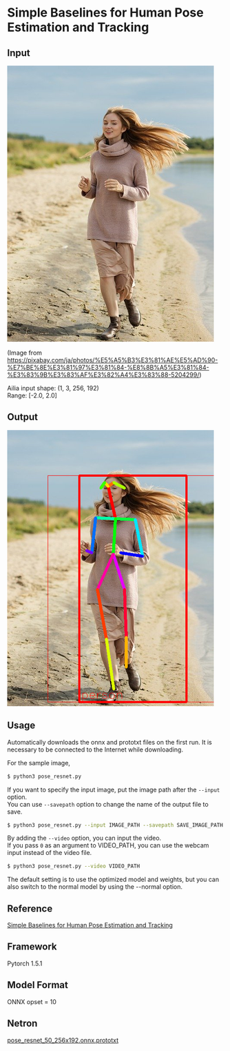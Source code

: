 # Simple Baselines for Human Pose Estimation and Tracking

## Input

![Input](input.jpg)

(Image from https://pixabay.com/ja/photos/%E5%A5%B3%E3%81%AE%E5%AD%90-%E7%BE%8E%E3%81%97%E3%81%84-%E8%8B%A5%E3%81%84-%E3%83%9B%E3%83%AF%E3%82%A4%E3%83%88-5204299/)

Ailia input shape: (1, 3, 256, 192)  
Range: [-2.0, 2.0]

## Output

![Output](output.png)

## Usage

Automatically downloads the onnx and prototxt files on the first run.
It is necessary to be connected to the Internet while downloading.

For the sample image,
``` bash
$ python3 pose_resnet.py
```

If you want to specify the input image, put the image path after the `--input` option.  
You can use `--savepath` option to change the name of the output file to save.
```bash
$ python3 pose_resnet.py --input IMAGE_PATH --savepath SAVE_IMAGE_PATH
```

By adding the `--video` option, you can input the video.   
If you pass `0` as an argument to VIDEO_PATH, you can use the webcam input instead of the video file.
```bash
$ python3 pose_resnet.py --video VIDEO_PATH
```

The default setting is to use the optimized model and weights, but you can also switch to the normal model by using the --normal option.

## Reference

[Simple Baselines for Human Pose Estimation and Tracking](https://github.com/microsoft/human-pose-estimation.pytorch)

## Framework

Pytorch 1.5.1

## Model Format

ONNX opset = 10

## Netron

[pose_resnet_50_256x192.onnx.prototxt](https://netron.app/?url=https://storage.googleapis.com/ailia-models/pose_resnet/pose_resnet_50_256x192.onnx.prototxt)
